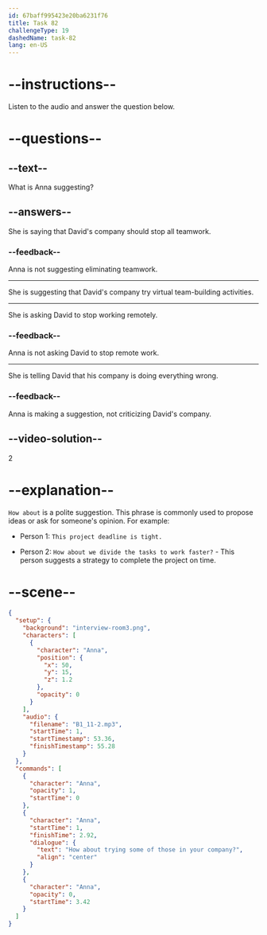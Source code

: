 ```yaml
---
id: 67baff995423e20ba6231f76
title: Task 82
challengeType: 19
dashedName: task-82
lang: en-US
---
```


<!-- (Audio) Anna: How about trying some of those in your company? -->

# --instructions--

Listen to the audio and answer the question below.

# --questions--

## --text--

What is Anna suggesting?

## --answers--

She is saying that David's company should stop all teamwork.

### --feedback--

Anna is not suggesting eliminating teamwork.

---

She is suggesting that David's company try virtual team-building activities.

---

She is asking David to stop working remotely.

### --feedback--

Anna is not asking David to stop remote work.

---

She is telling David that his company is doing everything wrong.

### --feedback--

Anna is making a suggestion, not criticizing David's company.

## --video-solution--

2

# --explanation--

`How about` is a polite suggestion. This phrase is commonly used to propose ideas or ask for someone's opinion. For example:

- Person 1: `This project deadline is tight.`

- Person 2: `How about we divide the tasks to work faster?` - This person suggests a strategy to complete the project on time.

# --scene--

```json
{
  "setup": {
    "background": "interview-room3.png",
    "characters": [
      {
        "character": "Anna",
        "position": {
          "x": 50,
          "y": 15,
          "z": 1.2
        },
        "opacity": 0
      }
    ],
    "audio": {
      "filename": "B1_11-2.mp3",
      "startTime": 1,
      "startTimestamp": 53.36,
      "finishTimestamp": 55.28
    }
  },
  "commands": [
    {
      "character": "Anna",
      "opacity": 1,
      "startTime": 0
    },
    {
      "character": "Anna",
      "startTime": 1,
      "finishTime": 2.92,
      "dialogue": {
        "text": "How about trying some of those in your company?",
        "align": "center"
      }
    },
    {
      "character": "Anna",
      "opacity": 0,
      "startTime": 3.42
    }
  ]
}
```
